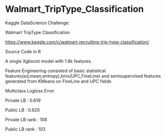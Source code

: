 # Walmart_TripType_Classification
Kaggle DataScience Challenge:

Walmart TripType Classification

https://www.kaggle.com/c/walmart-recruiting-trip-type-classification/

Source Code in R

A single Xgboost model with 1.8k features.

Feature Engineering consisted of basic statistical features(sd,mean,entropy),bins(UPC,FineLine) and 
semisupervised features generated from KMeans on FineLine and UPC fields

Multiclass Logloss Error

Private LB : 0.619

Public LB  : 0.620

Private LB rank : 108

Public LB rank  : 103
